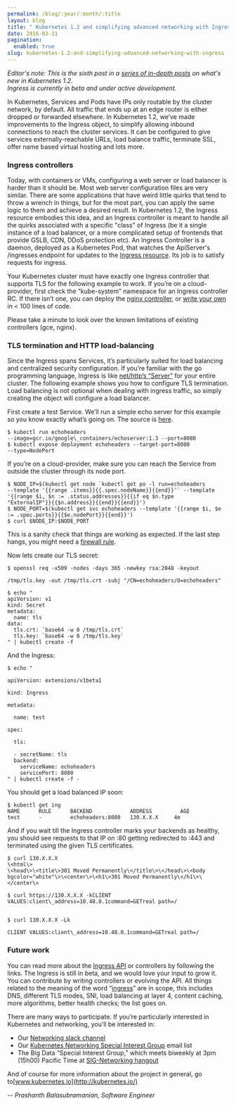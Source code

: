 ```yaml
---
permalink: /blog/:year/:month/:title
layout: blog
title: " Kubernetes 1.2 and simplifying advanced networking with Ingress "
date: 2016-03-31
pagination:
  enabled: true
slug: kubernetes-1.2-and-simplifying-advanced-networking-with-ingress
---
```

_Editor's note: This is the sixth post in a [series of in-depth posts](http://blog.kubernetes.io/2016/03/five-days-of-kubernetes-12.html) on what's new in Kubernetes 1.2._  
_Ingress is currently in beta and under active development._  

In Kubernetes, Services and Pods have IPs only routable by the cluster network, by default. All traffic that ends up at an edge router is either dropped or forwarded elsewhere. In Kubernetes 1.2, we’ve made improvements to the Ingress object, to simplify allowing inbound connections to reach the cluster services. It can be configured to give services externally-reachable URLs, load balance traffic, terminate SSL, offer name based virtual hosting and lots more.  


### Ingress controllers
Today, with containers or VMs, configuring a web server or load balancer is harder than it should be. Most web server configuration files are very similar. There are some applications that have weird little quirks that tend to throw a wrench in things, but for the most part, you can apply the same logic to them and achieve a desired result. In Kubernetes 1.2, the Ingress resource embodies this idea, and an Ingress controller is meant to handle all the quirks associated with a specific "class" of Ingress (be it a single instance of a load balancer, or a more complicated setup of frontends that provide GSLB, CDN, DDoS protection etc). An Ingress Controller is a daemon, deployed as a Kubernetes Pod, that watches the ApiServer's /ingresses endpoint for updates to the [Ingress resource](http://kubernetes.io/docs/user-guide/ingress/). Its job is to satisfy requests for ingress.  

Your Kubernetes cluster must have exactly one Ingress controller that supports TLS for the following example to work. If you’re on a cloud-provider, first check the “kube-system” namespace for an Ingress controller RC. If there isn’t one, you can deploy the [nginx controller](https://github.com/kubernetes/contrib/tree/master/ingress/controllers/nginx), or [write your own](https://github.com/kubernetes/contrib/tree/master/ingress/controllers#writing-an-ingress-controller) in \< 100 lines of code.  

Please take a minute to look over the known limitations of existing controllers (gce, nginx).  


### TLS termination and HTTP load-balancing
Since the Ingress spans Services, it’s particularly suited for load balancing and centralized security configuration. If you’re familiar with the go programming language, Ingress is like [net/http’s “Server”](https://golang.org/pkg/net/http/#Server) for your entire cluster. The following example shows you how to configure TLS termination. Load balancing is not optional when dealing with ingress traffic, so simply creating the object will configure a load balancer.  

First create a test Service. We’ll run a simple echo server for this example so you know exactly what’s going on. The source is [here](https://github.com/kubernetes/contrib/tree/master/ingress/echoheaders).  
```  
$ kubectl run echoheaders   
--image=gcr.io/google\_containers/echoserver:1.3 --port=8080  
$ kubectl expose deployment echoheaders --target-port=8080   
--type=NodePort  
```
If you’re on a cloud-provider, make sure you can reach the Service from outside the cluster through its node port.  

```
$ NODE_IP=$(kubectl get node `kubectl get po -l run=echoheaders 
--template '{{range .items}}{{.spec.nodeName}}{{end}}'` --template
'{{range $i, $n := .status.addresses}}{{if eq $n.type 
"ExternalIP"}}{{$n.address}}{{end}}{{end}}')
$ NODE_PORT=$(kubectl get svc echoheaders --template '{{range $i, $e 
:= .spec.ports}}{{$e.nodePort}}{{end}}')
$ curl $NODE_IP:$NODE_PORT
```
This is a sanity check that things are working as expected. If the last step hangs, you might need a [firewall rule](https://github.com/kubernetes/contrib/blob/master/ingress/controllers/gce/BETA_LIMITATIONS.md#creating-the-firewall-rule-for-glbc-health-checks).  

Now lets create our TLS secret:  
```
$ openssl req -x509 -nodes -days 365 -newkey rsa:2048 -keyout   

/tmp/tls.key -out /tmp/tls.crt -subj "/CN=echoheaders/O=echoheaders"

$ echo "  
apiVersion: v1  
kind: Secret  
metadata:
  name: tls  
data:  
  tls.crt: `base64 -w 0 /tmp/tls.crt`  
  tls.key: `base64 -w 0 /tmp/tls.key`  
" | kubectl create -f   
```  
And the Ingress:  

```
$ echo "

apiVersion: extensions/v1beta1

kind: Ingress

metadata:

  name: test

spec:

  tls:

  - secretName: tls
  backend:  
    serviceName: echoheaders  
    servicePort: 8080  
" | kubectl create -f -  
```  
You should get a load balanced IP soon:  
```  
$ kubectl get ing   
NAME      RULE      BACKEND            ADDRESS         AGE  
test      -         echoheaders:8080   130.X.X.X     4m  
```  
And if you wait till the Ingress controller marks your backends as healthy, you should see requests to that IP on :80 getting redirected to :443 and terminated using the given TLS certificates.  
```
$ curl 130.X.X.X  
\<html\>  
\<head\>\<title\>301 Moved Permanently\</title\>\</head\>\<body bgcolor="white"\>\<center\>\<h1\>301 Moved Permanently\</h1\>\</center\>  
```  

```
$ curl https://130.X.X.X -kCLIENT VALUES:client\_address=10.48.0.1command=GETreal path=/  


$ curl 130.X.X.X -Lk

CLIENT VALUES:client\_address=10.48.0.1command=GETreal path=/
```
### Future work
You can read more about the [Ingress API](http://kubernetes.io/docs/user-guide/ingress/) or controllers by following the links. The Ingress is still in beta, and we would love your input to grow it. You can contribute by writing controllers or evolving the API. All things related to the meaning of the word “[ingress](https://www.google.com/webhp?sourceid=chrome-instant&ion=1&espv=2&ie=UTF-8#q=ingress%20meaning)” are in scope, this includes DNS, different TLS modes, SNI, load balancing at layer 4, content caching, more algorithms, better health checks; the list goes on.  

There are many ways to participate. If you’re particularly interested in Kubernetes and networking, you’ll be interested in:  

- Our [Networking slack channel ](https://kubernetes.slack.com/messages/sig-network/)
- Our [Kubernetes Networking Special Interest Group](https://groups.google.com/forum/#!forum/kubernetes-sig-network) email list
- The Big Data “Special Interest Group,” which meets biweekly at 3pm (15h00) Pacific Time at [SIG-Networking hangout](https://zoom.us/j/5806599998)

And of course for more information about the project in general, go to[www.kubernetes.io](http://kubernetes.io/)  

-- _Prashanth Balasubramanian, Software Engineer_
